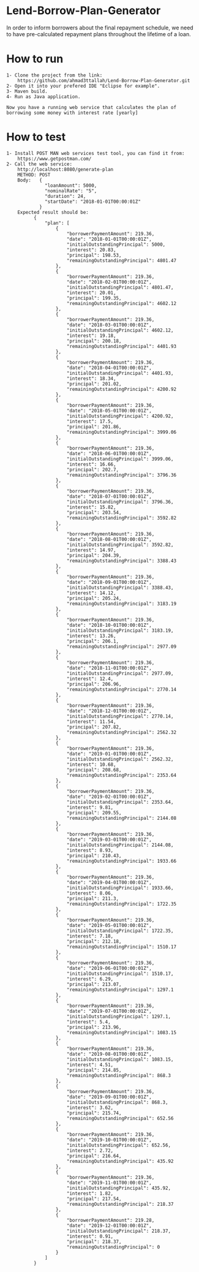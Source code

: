 # Lend-Borrow-Plan-Generator
In order to inform borrowers about the final repayment schedule, we need to have pre-calculated repayment plans throughout the lifetime of a loan.

# How to run
    1- Clone the project from the link:
        https://github.com/ahmad3ttallah/Lend-Borrow-Plan-Generator.git
    2- Open it into your prefered IDE "Eclipse for example".
    3- Maven build.
    4- Run as Java application.

    Now you have a running web service that calculates the plan of borrowing some money with interest rate [yearly]
    
# How to test
    1- Install POST MAN web services test tool, you can find it from:
        https://www.getpostman.com/
    2- Call the web service:
        http://localhost:8080/generate-plan
        METHOD: POST
        Body:   {
                  "loanAmount": 5000,
                  "nominalRate": "5",
                  "duration": 24,
                  "startDate": "2018-01-01T00:00:01Z"
                } 
        Expected result should be:
              {
                  "plan": [
                      {
                          "borrowerPaymentAmount": 219.36,
                          "date": "2018-01-01T00:00:01Z",
                          "initialOutstandingPrincipal": 5000,
                          "interest": 20.83,
                          "principal": 198.53,
                          "remainingOutstandingPrincipal": 4801.47
                      },
                      {
                          "borrowerPaymentAmount": 219.36,
                          "date": "2018-02-01T00:00:01Z",
                          "initialOutstandingPrincipal": 4801.47,
                          "interest": 20.01,
                          "principal": 199.35,
                          "remainingOutstandingPrincipal": 4602.12
                      },
                      {
                          "borrowerPaymentAmount": 219.36,
                          "date": "2018-03-01T00:00:01Z",
                          "initialOutstandingPrincipal": 4602.12,
                          "interest": 19.18,
                          "principal": 200.18,
                          "remainingOutstandingPrincipal": 4401.93
                      },
                      {
                          "borrowerPaymentAmount": 219.36,
                          "date": "2018-04-01T00:00:01Z",
                          "initialOutstandingPrincipal": 4401.93,
                          "interest": 18.34,
                          "principal": 201.02,
                          "remainingOutstandingPrincipal": 4200.92
                      },
                      {
                          "borrowerPaymentAmount": 219.36,
                          "date": "2018-05-01T00:00:01Z",
                          "initialOutstandingPrincipal": 4200.92,
                          "interest": 17.5,
                          "principal": 201.86,
                          "remainingOutstandingPrincipal": 3999.06
                      },
                      {
                          "borrowerPaymentAmount": 219.36,
                          "date": "2018-06-01T00:00:01Z",
                          "initialOutstandingPrincipal": 3999.06,
                          "interest": 16.66,
                          "principal": 202.7,
                          "remainingOutstandingPrincipal": 3796.36
                      },
                      {
                          "borrowerPaymentAmount": 219.36,
                          "date": "2018-07-01T00:00:01Z",
                          "initialOutstandingPrincipal": 3796.36,
                          "interest": 15.82,
                          "principal": 203.54,
                          "remainingOutstandingPrincipal": 3592.82
                      },
                      {
                          "borrowerPaymentAmount": 219.36,
                          "date": "2018-08-01T00:00:01Z",
                          "initialOutstandingPrincipal": 3592.82,
                          "interest": 14.97,
                          "principal": 204.39,
                          "remainingOutstandingPrincipal": 3388.43
                      },
                      {
                          "borrowerPaymentAmount": 219.36,
                          "date": "2018-09-01T00:00:01Z",
                          "initialOutstandingPrincipal": 3388.43,
                          "interest": 14.12,
                          "principal": 205.24,
                          "remainingOutstandingPrincipal": 3183.19
                      },
                      {
                          "borrowerPaymentAmount": 219.36,
                          "date": "2018-10-01T00:00:01Z",
                          "initialOutstandingPrincipal": 3183.19,
                          "interest": 13.26,
                          "principal": 206.1,
                          "remainingOutstandingPrincipal": 2977.09
                      },
                      {
                          "borrowerPaymentAmount": 219.36,
                          "date": "2018-11-01T00:00:01Z",
                          "initialOutstandingPrincipal": 2977.09,
                          "interest": 12.4,
                          "principal": 206.96,
                          "remainingOutstandingPrincipal": 2770.14
                      },
                      {
                          "borrowerPaymentAmount": 219.36,
                          "date": "2018-12-01T00:00:01Z",
                          "initialOutstandingPrincipal": 2770.14,
                          "interest": 11.54,
                          "principal": 207.82,
                          "remainingOutstandingPrincipal": 2562.32
                      },
                      {
                          "borrowerPaymentAmount": 219.36,
                          "date": "2019-01-01T00:00:01Z",
                          "initialOutstandingPrincipal": 2562.32,
                          "interest": 10.68,
                          "principal": 208.68,
                          "remainingOutstandingPrincipal": 2353.64
                      },
                      {
                          "borrowerPaymentAmount": 219.36,
                          "date": "2019-02-01T00:00:01Z",
                          "initialOutstandingPrincipal": 2353.64,
                          "interest": 9.81,
                          "principal": 209.55,
                          "remainingOutstandingPrincipal": 2144.08
                      },
                      {
                          "borrowerPaymentAmount": 219.36,
                          "date": "2019-03-01T00:00:01Z",
                          "initialOutstandingPrincipal": 2144.08,
                          "interest": 8.93,
                          "principal": 210.43,
                          "remainingOutstandingPrincipal": 1933.66
                      },
                      {
                          "borrowerPaymentAmount": 219.36,
                          "date": "2019-04-01T00:00:01Z",
                          "initialOutstandingPrincipal": 1933.66,
                          "interest": 8.06,
                          "principal": 211.3,
                          "remainingOutstandingPrincipal": 1722.35
                      },
                      {
                          "borrowerPaymentAmount": 219.36,
                          "date": "2019-05-01T00:00:01Z",
                          "initialOutstandingPrincipal": 1722.35,
                          "interest": 7.18,
                          "principal": 212.18,
                          "remainingOutstandingPrincipal": 1510.17
                      },
                      {
                          "borrowerPaymentAmount": 219.36,
                          "date": "2019-06-01T00:00:01Z",
                          "initialOutstandingPrincipal": 1510.17,
                          "interest": 6.29,
                          "principal": 213.07,
                          "remainingOutstandingPrincipal": 1297.1
                      },
                      {
                          "borrowerPaymentAmount": 219.36,
                          "date": "2019-07-01T00:00:01Z",
                          "initialOutstandingPrincipal": 1297.1,
                          "interest": 5.4,
                          "principal": 213.96,
                          "remainingOutstandingPrincipal": 1083.15
                      },
                      {
                          "borrowerPaymentAmount": 219.36,
                          "date": "2019-08-01T00:00:01Z",
                          "initialOutstandingPrincipal": 1083.15,
                          "interest": 4.51,
                          "principal": 214.85,
                          "remainingOutstandingPrincipal": 868.3
                      },
                      {
                          "borrowerPaymentAmount": 219.36,
                          "date": "2019-09-01T00:00:01Z",
                          "initialOutstandingPrincipal": 868.3,
                          "interest": 3.62,
                          "principal": 215.74,
                          "remainingOutstandingPrincipal": 652.56
                      },
                      {
                          "borrowerPaymentAmount": 219.36,
                          "date": "2019-10-01T00:00:01Z",
                          "initialOutstandingPrincipal": 652.56,
                          "interest": 2.72,
                          "principal": 216.64,
                          "remainingOutstandingPrincipal": 435.92
                      },
                      {
                          "borrowerPaymentAmount": 219.36,
                          "date": "2019-11-01T00:00:01Z",
                          "initialOutstandingPrincipal": 435.92,
                          "interest": 1.82,
                          "principal": 217.54,
                          "remainingOutstandingPrincipal": 218.37
                      },
                      {
                          "borrowerPaymentAmount": 219.28,
                          "date": "2019-12-01T00:00:01Z",
                          "initialOutstandingPrincipal": 218.37,
                          "interest": 0.91,
                          "principal": 218.37,
                          "remainingOutstandingPrincipal": 0
                      }
                  ]
              }
